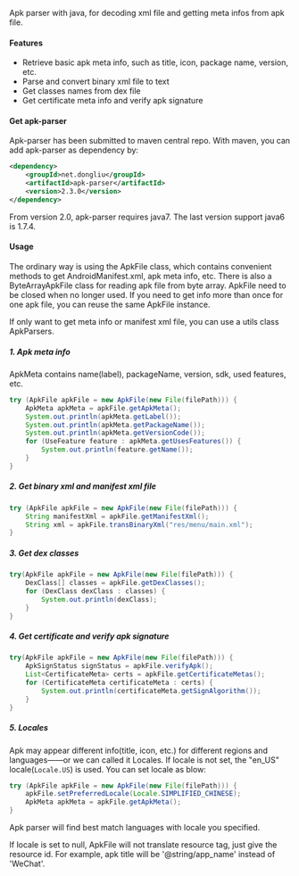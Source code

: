 Apk parser with java, for decoding xml file and getting meta infos from apk file.

#### Features

* Retrieve basic apk meta info, such as title, icon, package name, version, etc.
* Parse and convert binary xml file to text 
* Get classes names from dex file
* Get certificate meta info and verify apk signature

#### Get apk-parser

Apk-parser has been submitted to maven central repo. With maven, you can add apk-parser as dependency by:
```xml
<dependency>
    <groupId>net.dongliu</groupId>
    <artifactId>apk-parser</artifactId>
    <version>2.3.0</version>
</dependency>
```
From version 2.0, apk-parser requires java7. The last version support java6 is 1.7.4.

#### Usage

The ordinary way is using the ApkFile class, which contains convenient methods to get AndroidManifest.xml, apk meta info, etc.
There is also a ByteArrayApkFile class for reading apk file from byte array.
ApkFile need to be closed when no longer used. If you need to get info more than once for one apk file, you can reuse the same ApkFile instance.

If only want to get meta info or manifest xml file, you can use a utils class ApkParsers.

##### 1. Apk meta info

ApkMeta contains name(label), packageName, version, sdk, used features, etc.

```java
try (ApkFile apkFile = new ApkFile(new File(filePath))) {
    ApkMeta apkMeta = apkFile.getApkMeta();
    System.out.println(apkMeta.getLabel());
    System.out.println(apkMeta.getPackageName());
    System.out.println(apkMeta.getVersionCode());
    for (UseFeature feature : apkMeta.getUsesFeatures()) {
        System.out.println(feature.getName());
    }
}
```
##### 2. Get binary xml and manifest xml file

```java
try (ApkFile apkFile = new ApkFile(new File(filePath))) {
    String manifestXml = apkFile.getManifestXml();
    String xml = apkFile.transBinaryXml("res/menu/main.xml");
}
```

##### 3. Get dex classes

```java
try(ApkFile apkFile = new ApkFile(new File(filePath))) {
    DexClass[] classes = apkFile.getDexClasses();
    for (DexClass dexClass : classes) {
        System.out.println(dexClass);
    }
}
```

##### 4. Get certificate and verify apk signature

```java
try(ApkFile apkFile = new ApkFile(new File(filePath))) {
    ApkSignStatus signStatus = apkFile.verifyApk();
    List<CertificateMeta> certs = apkFile.getCertificateMetas();
    for (CertificateMeta certificateMeta : certs) {
        System.out.println(certificateMeta.getSignAlgorithm());
    }
}
```

##### 5. Locales

Apk may appear different info(title, icon, etc.) for different regions and languages——or we can called it Locales.
If locale is not set, the "en_US" locale(<code>Locale.US</code>) is used. You can set locale as blow:

```java
try (ApkFile apkFile = new ApkFile(new File(filePath))) {
    apkFile.setPreferredLocale(Locale.SIMPLIFIED_CHINESE);
    ApkMeta apkMeta = apkFile.getApkMeta();
}
```

Apk parser will find best match languages with locale you specified.

If locale is set to null, ApkFile will not translate resource tag, just give the resource id.
For example, apk title will be '@string/app_name' instead of 'WeChat'.
